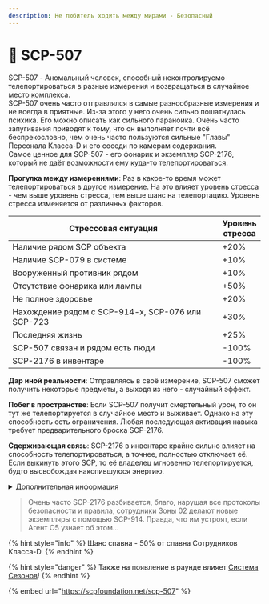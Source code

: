 ```yaml
---
description: Не любитель ходить между мирами - Безопасный
---
```


# 🥴 SCP-507

SCP-507 - Аномальный человек, способный неконтролируемо телепортироваться в разные измерения и возвращаться в случайное место комплекса.\
SCP-507 очень часто отправлялся в самые разнообразные измерения и не всегда в приятные. Из-за этого у него очень сильно пошатнулась психика. Его можно описать как сильного параноика. Очень часто запугивания приводят к тому, что он выполняет почти всё беспрекословно, чем очень часто пользуются сильные "Главы" Персонала Класса-D и его соседи по камерам содержания.\
Самое ценное для SCP-507 - его фонарик и экземпляр SCP-2176, который не даёт возможности ему куда-то телепортироваться.

**Прогулка между измерениями**: Раз в какое-то время может телепортироваться в другое измерение. На это влияет уровень стресса - чем выше уровень стресса, тем выше шанс на телепортацию. Уровень стресса изменяется от различных факторов.

<table><thead><tr><th width="523">Стрессовая ситуация</th><th>Уровень стресса</th></tr></thead><tbody><tr><td>Наличие рядом SCP объекта</td><td>+20%</td></tr><tr><td>Наличие SCP-079 в системе</td><td>+10%</td></tr><tr><td>Вооруженный противник рядом</td><td>+10%</td></tr><tr><td>Отсутствие фонарика или лампы</td><td>+50%</td></tr><tr><td>Не полное здоровье</td><td>+20%</td></tr><tr><td>Нахождение рядом с SCP-914-x, SCP-076 или SCP-723</td><td>+30%</td></tr><tr><td>Последняя жизнь</td><td>+25%</td></tr><tr><td>SCP-507 связан и рядом есть люди</td><td>-100%</td></tr><tr><td>SCP-2176 в инвентаре</td><td>-100%</td></tr></tbody></table>

**Дар иной реальности**: Отправляясь в своё измерение, SCP-507 сможет получить некоторые предметы, а выходя из него - случайный эффект.

**Побег в пространстве**: Если SCP-507 получит смертельный урон, то он тут же телепортируется в случайное место и выживает. Однако на эту способность есть ограничения. Любая последующая активация навыка требует предварительного броска SCP-2176.

**Сдерживающая связь**: SCP-2176 в инвентаре крайне сильно влияет на способность телепортироваться, а точнее, полностью отключает её. Если выкинуть этого SCP, то её владелец мгновенно телепортируется, будто высвобождая накопившуюся энергию.

<details>

<summary>Дополнительная информация</summary>

* **Класс**: Сотрудник Класса-D
* **Оружие**: Отсутствует
* **Уровень доступа**: Куда угодно, но с изъянами
* **Броня**: Отсутствует
* **Особое снаряжение**: Отсутствует

</details>

> Очень часто SCP-2176 разбивается, благо, нарушая все протоколы безопасности и правила, сотрудники Зоны 02 делают новые экземпляры с помощью SCP-914. Правда, что им устроят, если Агент O5 узнает об этом...

{% hint style="info" %}
Шанс спавна - 50% от спавна Сотрудников Класса-D.
{% endhint %}

{% hint style="danger" %}
Также на появление в раунде влияет [Система Сезонов](../../server-systems/seasons-system/)!
{% endhint %}

{% embed url="https://scpfoundation.net/scp-507" %}
